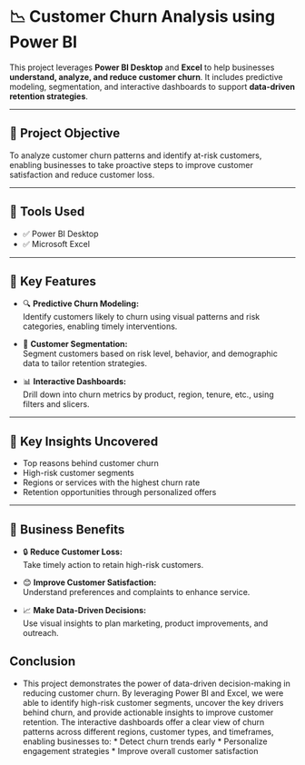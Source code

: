 # 📉 Customer Churn Analysis using Power BI

This project leverages **Power BI Desktop** and **Excel** to help businesses **understand, analyze, and reduce customer churn**. It includes predictive modeling, segmentation, and interactive dashboards to support **data-driven retention strategies**.

---

## 🎯 Project Objective

To analyze customer churn patterns and identify at-risk customers, enabling businesses to take proactive steps to improve customer satisfaction and reduce customer loss.

---

## 🧰 Tools Used

- ✅ Power BI Desktop
- ✅ Microsoft Excel

---

## 📌 Key Features

- 🔍 **Predictive Churn Modeling:**  
  Identify customers likely to churn using visual patterns and risk categories, enabling timely interventions.

- 👥 **Customer Segmentation:**  
  Segment customers based on risk level, behavior, and demographic data to tailor retention strategies.

- 📊 **Interactive Dashboards:**  
  Drill down into churn metrics by product, region, tenure, etc., using filters and slicers.

---

## 🧠 Key Insights Uncovered

- Top reasons behind customer churn
- High-risk customer segments
- Regions or services with the highest churn rate
- Retention opportunities through personalized offers

---

## 🎁 Business Benefits

- 🔒 **Reduce Customer Loss:**  
  Take timely action to retain high-risk customers.

- 😊 **Improve Customer Satisfaction:**  
  Understand preferences and complaints to enhance service.

- 📈 **Make Data-Driven Decisions:**  
  Use visual insights to plan marketing, product improvements, and outreach.

## Conclusion 
-  This project demonstrates the power of data-driven decision-making in reducing customer churn. By leveraging Power BI and Excel, we were able to identify high-risk customer segments, uncover the key drivers behind churn, and provide actionable insights to improve customer retention.
   The interactive dashboards offer a clear view of churn patterns across different regions, customer types, and timeframes, enabling businesses to:
       * Detect churn trends early
       * Personalize engagement strategies
       * Improve overall customer satisfaction

